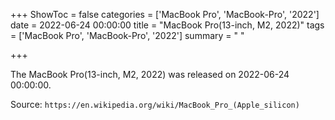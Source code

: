 +++
ShowToc = false
categories = ['MacBook Pro', 'MacBook-Pro', '2022']
date = 2022-06-24 00:00:00
title = "MacBook Pro(13-inch, M2, 2022)"
tags = ['MacBook Pro', 'MacBook-Pro', '2022']
summary = " "

+++

The MacBook Pro(13-inch, M2, 2022) was released on 2022-06-24 00:00:00.

Source: `https://en.wikipedia.org/wiki/MacBook_Pro_(Apple_silicon)`


